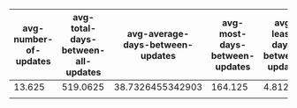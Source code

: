 | avg-number-of-updates | avg-total-days-between-all-updates | avg-average-days-between-updates | avg-most-days-between-updates | avg-least-days-between-updates | med-median-days-between-updates | 
|-----------------------|------------------------------------|----------------------------------|-------------------------------|--------------------------------|---------------------------------| 
| 13.625                | 519.0625                           | 38.7326455342903                 | 164.125                       | 4.8125                         | 24.75                           | 
|                       |                                    |                                  |                               |                                |                                 | 

